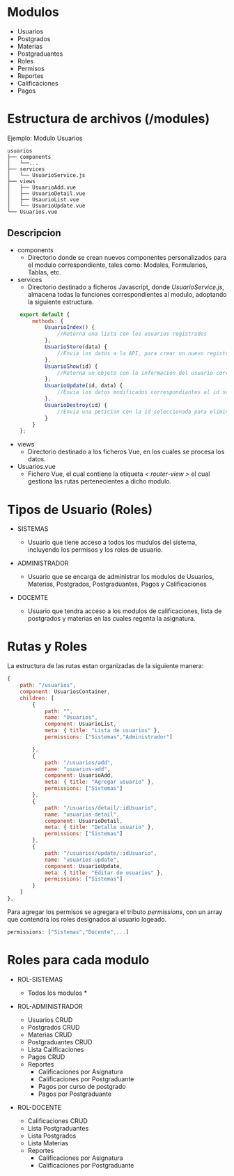 # Modulos
- Usuarios
- Postgrados
- Materias
- Postgraduantes
- Roles
- Permisos
- Reportes
- Calificaciones
- Pagos
# Estructura de archivos (/modules)
Ejemplo: Modulo Usuarios
```
usuarios
├── components
│   └──...
├── services
│   └── UsuarioService.js
├── views
│   ├── UsuarioAdd.vue
│   ├── UsuarioDetail.vue
│   ├── UsaurioList.vue
│   └── UsuarioUpdate.vue
└── Usuarios.vue
```
## Descripcion
* components
  * Directorio donde se crean nuevos componentes personalizados para el modulo correspondiente, tales como: Modales, Formularios, Tablas, etc.
* services
  * Directorio destinado a ficheros Javascript, donde *UsuarioService.js*, almacena todas la funciones correspondientes al modulo, adoptando la siguiente estructura.
```javascript
    export default {
        methods: {
            UsuarioIndex() {
                //Retorna una lista con los usuarios registrados
            },
            UsuarioStore(data) {
                //Envia los datos a la API, para crear un nuevo registro
            },
            UsuarioShow(id) {
                //Retorna un objeto con la informacion del usuario correspondiente a la id enviada
            },
            UsuarioUpdate(id, data) {
                //Envia los datos modificados correspondiantes al id seleccionado.
            },
            UsuarioDestroy(id) {
                //Envia una peticion con la id seleccionada para eliminar el registro
            }
        }
    };
```
* views
  * Directorio destinado a los ficheros Vue, en los cuales se procesa los datos.
* Usuarios.vue
  * Fichero Vue, el cual contiene la etiqueta *< router-view >*  el cual gestiona las rutas pertenecientes a dicho modulo.

# Tipos de Usuario (Roles)

- SISTEMAS
  - Usuario que tiene acceso a todos los mudulos del sistema, incluyendo los permisos y los roles de usuario.

- ADMINISTRADOR
  - Usuario que se encarga de administrar los modulos de Usuarios, Materias, Postgrados, Postgraduantes, Pagos y Calificaciones

- DOCEMTE
  - Usuario que tendra acceso a los modulos de calificaciones, lista de postgrados y materias en las cuales regenta la asignatura.

# Rutas y Roles

La estructura de las rutas estan organizadas de la siguiente manera:
```javascript
{
    path: "/usuarios",
    component: UsuariosContainer,
    children: [
        {
            path: "",
            name: "Usuarios",
            component: UsuarioList,
            meta: { title: "Lista de usuarios" },
            permissions: ["Sistemas","Administrador"]

        },
        {
            path: "/usuarios/add",
            name: "usuarios-add",
            component: UsuarioAdd,
            meta: { title: "Agregar usuario" },
            permissions: ["Sistemas"]
        },
        {
            path: "/usuarios/detail/:idUsuario",
            name: "usuarios-detail",
            component: UsuarioDetail,
            meta: { title: "Detalle usuario" },
            permissions: ["Sistemas"]
        },
        {
            path: "/usuarios/update/:idUsuario",
            name: "usuarios-update",
            component: UsuarioUpdate,
            meta: { title: "Editar de usuarios" },
            permissions: ["Sistemas"]
        }
    ]
},
```
Para agregar los permisos se agregara el tributo *permissions*, con un array que contendra los roles designados al usuario logeado.
```javascript
permissions: ["Sistemas","Docente",...]
```

# Roles para cada modulo
* ROL-SISTEMAS 
  - Todos los modulos *

* ROL-ADMINISTRADOR
  - Usuarios CRUD
  - Postgrados CRUD
  - Materias CRUD
  - Postgraduantes CRUD
  - Lista Calificaciones
  - Pagos CRUD
  - Reportes
    - Calificaciones por Asignatura
    - Calificaciones por Postgraduante
    - Pagos por curso de postgrado
    - Pagos por Postgraduante
* ROL-DOCENTE
  - Calificaciones CRUD
  - Lista Postgraduantes
  - Lista Postgrados
  - Lista Materias
  - Reportes
    - Calificaciones por Asignatura
    - Calificaciones por Postgraduante
